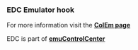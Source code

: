 ### EDC Emulator hook

For more information visit the [**ColEm page**](https://github.com/PhoenixInteractiveNL/edc-masterhook/wiki/Emulator-colem#menu)

EDC is part of [**emuControlCenter**](https://github.com/PhoenixInteractiveNL/emuControlCenter/wiki)
